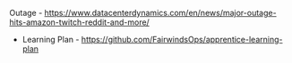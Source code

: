 
Outage - https://www.datacenterdynamics.com/en/news/major-outage-hits-amazon-twitch-reddit-and-more/
- Learning Plan - https://github.com/FairwindsOps/apprentice-learning-plan
